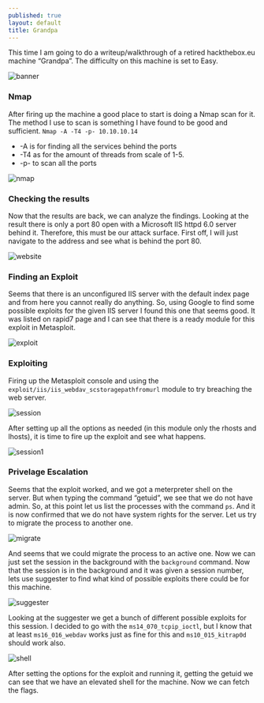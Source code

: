 ```yaml
---
published: true
layout: default
title: Grandpa
---
```




This time I am going to do a writeup/walkthrough of a retired hackthebox.eu machine “Grandpa”. The difficulty on this machine is set to Easy.

![banner](../images/Grandpa/grandpa.png)

### Nmap
After firing up the machine a good place to start is doing a Nmap scan for it. The method I use to scan is something I have found to be good and sufficient. 
`Nmap -A -T4 -p- 10.10.10.14`
* -A is for finding all the services behind the ports
* -T4 as for the amount of threads from scale of 1-5. 
* -p- to scan all the ports
	
![nmap](../images/Grandpa/nmap_grandpa.png)

### Checking the results
Now that the results are back, we can analyze the findings. Looking at the result there is only a port 80 open with a Microsoft IIS httpd 6.0 server behind it. Therefore, this must be our attack surface. First off, I will just navigate to the address and see what is behind the port 80.

![website](../images/Grandpa/website_grandpa.png)

### Finding an Exploit
Seems that there is an unconfigured IIS server with the default index page and from here you cannot really do anything. So, using Google to find some possible exploits for the given IIS server I found this one that seems good. It was listed on rapid7 page and I can see that there is a ready module for this exploit in Metasploit.

![exploit](../images/Grandpa/Exploit_grandpa.png)

### Exploiting
Firing up the Metasploit console and using the `exploit/iis/iis_webdav_scstoragepathfromurl` module to try breaching the web server.

![session](../images/Grandpa/metasploit_session_grandpa.png)

After setting up all the options as needed (in this module only the rhosts and lhosts), it is time to fire up the exploit and see what happens.

![session1](../images/Grandpa/metasploit_session_1_grandpa.png)

### Privelage Escalation
Seems that the exploit worked, and we got a meterpreter shell on the server. But when typing the command “getuid”, we see that we do not have admin. So, at this point let us list the processes with the command `ps`. And it is now confirmed that we do not have system rights for the server. Let us try to migrate the process to another one.

![migrate](../images/Grandpa/migrate_grandpa.png)

And seems that we could migrate the process to an active one. Now we can just set the session in the background with the `background` command.
Now that the session is in the background and it was given a session number, lets use suggester to find what kind of possible exploits there could be for this machine.

![suggester](../images/Grandpa/msf_suggester_grandpa.png)

Looking at the suggester we get a bunch of different possible exploits for this session. I decided to go with the `ms14_070_tcpip_ioctl`, but I know that at least `ms16_016_webdav` works just as fine for this and `ms10_015_kitrap0d` should work also. 

![shell](../images/Grandpa/system_shell_grandpa.png)

After setting the options for the exploit and running it, getting the getuid we can see that we have an elevated shell for the machine. Now we can fetch the flags.
